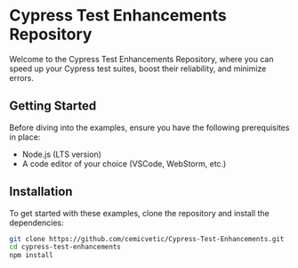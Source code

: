 #  Cypress Test Enhancements Repository

Welcome to the Cypress Test Enhancements Repository, where you can speed up your Cypress test suites, boost their reliability, and minimize errors. 

##  Getting Started

Before diving into the examples, ensure you have the following prerequisites in place:

- Node.js (LTS version)
- A code editor of your choice (VSCode, WebStorm, etc.)

##  Installation

To get started with these examples, clone the repository and install the dependencies:

```bash
git clone https://github.com/cemicvetic/Cypress-Test-Enhancements.git
cd cypress-test-enhancements
npm install
